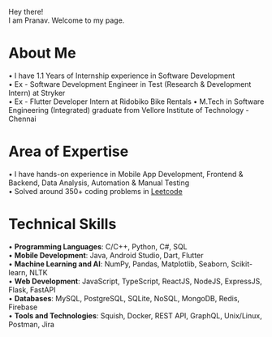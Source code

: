Hey there!  
I am Pranav. Welcome to my page.  

# About Me  
• I have 1.1 Years of Internship experience in Software Development   
• Ex - Software Development Engineer in Test (Research & Development Intern) at Stryker  
• Ex - Flutter Developer Intern at Ridobiko Bike Rentals 
• M.Tech in Software Engineering (Integrated) graduate from Vellore Institute of Technology - Chennai  

# Area of Expertise  
• I have hands-on experience in Mobile App Development, Frontend & Backend, Data Analysis, Automation & Manual Testing   
• Solved around 350+ coding problems in [Leetcode](https://leetcode.com/u/pranav_rao/)  

# Technical Skills
• **Programming Languages**: C/C++, Python, C#, SQL  
• **Mobile Development**: Java, Android Studio, Dart, Flutter  
• **Machine Learning and AI**: NumPy, Pandas, Matplotlib, Seaborn, Scikit-learn, NLTK  
• **Web Development**: JavaScript, TypeScript, ReactJS, NodeJS, ExpressJS, Flask, FastAPI  
• **Databases**: MySQL, PostgreSQL, SQLite, NoSQL, MongoDB, Redis, Firebase  
• **Tools and Technologies**: Squish, Docker, REST API, GraphQL, Unix/Linux, Postman, Jira  


